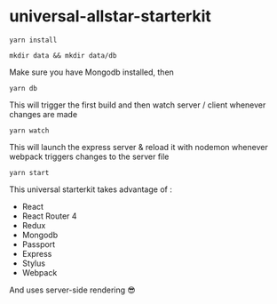# universal-allstar-starterkit

```
yarn install
```

```
mkdir data && mkdir data/db
```

Make sure you have Mongodb installed, then

```
yarn db
```

This will trigger the first build and then watch server / client whenever changes are made
```
yarn watch
```

This will launch the express server & reload it with nodemon whenever webpack triggers changes to the server file
```
yarn start
```

This universal starterkit takes advantage of : 

- React
- React Router 4
- Redux
- Mongodb
- Passport
- Express
- Stylus
- Webpack

And uses server-side rendering 😎

